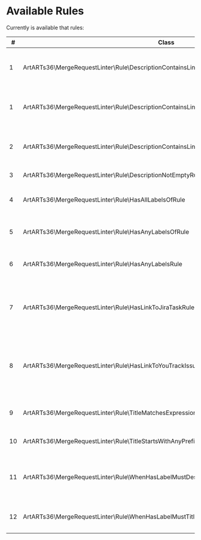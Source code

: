# Available Rules

Currently is available that rules:

| # | Class | Description |
| ------------ | ------------ | ------------ |
| 1 | ArtARTs36\MergeRequestLinter\Rule\DescriptionContainsLinkOfAnyDomainsRule | Merge Request must contain links of any {domains}. |
| 1 | ArtARTs36\MergeRequestLinter\Rule\DescriptionContainsLinkOfAnyDomainsRule | Merge Request must contain links of any {domains}. |
| 2 | ArtARTs36\MergeRequestLinter\Rule\DescriptionContainsLinksOfAllDomainsRule | Merge Request must contain links of all {domains}. |
| 3 | ArtARTs36\MergeRequestLinter\Rule\DescriptionNotEmptyRule | Description must fill. |
| 4 | ArtARTs36\MergeRequestLinter\Rule\HasAllLabelsOfRule | Merge Request must have all {labels} |
| 5 | ArtARTs36\MergeRequestLinter\Rule\HasAnyLabelsOfRule | Merge Request must have any {labels}. |
| 6 | ArtARTs36\MergeRequestLinter\Rule\HasAnyLabelsRule | Merge Request must have any labels. |
| 7 | ArtARTs36\MergeRequestLinter\Rule\HasLinkToJiraTaskRule | The description must have a link to Jira on a {domain} with {projectCode}. |
| 8 | ArtARTs36\MergeRequestLinter\Rule\HasLinkToYouTrackIssueRule | The description must have a link to YouTrack issue on a {domain} with {projectCode}. |
| 9 | ArtARTs36\MergeRequestLinter\Rule\TitleMatchesExpressionRule | The title must match the expression: {regex} |
| 10 | ArtARTs36\MergeRequestLinter\Rule\TitleStartsWithAnyPrefixRule | The title must starts with any {prefixes} |
| 11 | ArtARTs36\MergeRequestLinter\Rule\WhenHasLabelMustDescriptionContainsLinkOfAnyDomainsRule | When has label must description contains link of any {domains}. |
| 12 | ArtARTs36\MergeRequestLinter\Rule\WhenHasLabelMustTitleStartsWithRule | When has label must title starts with {prefix}. |